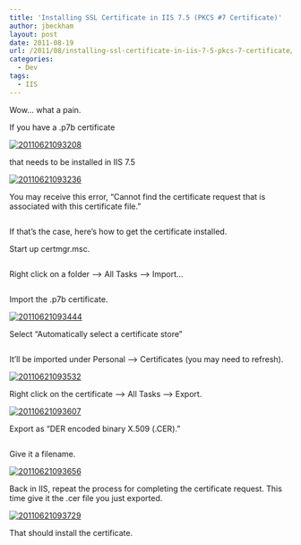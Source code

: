 ```yaml
---
title: 'Installing SSL Certificate in IIS 7.5 (PKCS #7 Certificate)'
author: jbeckham
layout: post
date: 2011-08-19
url: /2011/08/installing-ssl-certificate-in-iis-7-5-pkcs-7-certificate/
categories:
  - Dev
tags:
  - IIS
---
```

<div class="jive-rendered-content">
  <p>
    Wow&#8230; what a pain.
  </p>
  
  <p>
    If you have a .p7b certificate
  </p>
  
  <p>
    <a href="http://i1.wp.com/www.joelbeckham.com/wp-content/uploads/2011/08/20110621093208.gif"><img style="background-image: none; padding-left: 0px; padding-right: 0px; display: inline; padding-top: 0px; border: 0px;" title="20110621093208" src="http://i2.wp.com/www.joelbeckham.com/wp-content/uploads/2011/08/20110621093208_thumb.gif?resize=193%2C53" alt="20110621093208" border="0" data-recalc-dims="1" /></a>
  </p>
  
  <p>
    that needs to be installed in IIS 7.5
  </p>
  
  <p>
    <a href="http://i1.wp.com/www.joelbeckham.com/wp-content/uploads/2011/08/20110621093236.gif"><img style="background-image: none; padding-left: 0px; padding-right: 0px; display: inline; padding-top: 0px; border: 0px;" title="20110621093236" src="http://i1.wp.com/www.joelbeckham.com/wp-content/uploads/2011/08/20110621093236_thumb.gif?resize=419%2C210" alt="20110621093236" border="0" data-recalc-dims="1" /></a>
  </p>
  
  <p>
    You may receive this error, “Cannot find the certificate request that is associated with this certificate file.”
  </p>
  
  <p>
    <a href="http://i2.wp.com/img41.imageshack.us/img41/2978/20110621093301.gif"><img src="http://i2.wp.com/img41.imageshack.us/img41/2978/20110621093301.gif?resize=396%2C150" alt="" data-recalc-dims="1" /></a>
  </p>
  
  <p>
    If that’s the case, here’s how to get the certificate installed.
  </p>
  
  <p>
    Start up certmgr.msc.
  </p>
  
  <p>
    <a href="http://i1.wp.com/img231.imageshack.us/img231/8639/20110621094322.gif"><img src="http://i1.wp.com/img231.imageshack.us/img231/8639/20110621094322.gif?resize=249%2C102" alt="" data-recalc-dims="1" /></a>
  </p>
  
  <p>
    Right click on a folder –> All Tasks –> Import…
  </p>
  
  <p>
    <a href="http://i0.wp.com/img4.imageshack.us/img4/5947/20110621093412.gif"><img src="http://i0.wp.com/img4.imageshack.us/img4/5947/20110621093412.gif?resize=388%2C222" alt="" data-recalc-dims="1" /></a>
  </p>
  
  <p>
    Import the .p7b certificate.
  </p>
  
  <p>
    <a href="http://i1.wp.com/www.joelbeckham.com/wp-content/uploads/2011/08/20110621093444.gif"><img style="background-image: none; padding-left: 0px; padding-right: 0px; display: inline; padding-top: 0px; border: 0px;" title="20110621093444" src="http://i0.wp.com/www.joelbeckham.com/wp-content/uploads/2011/08/20110621093444_thumb.gif?resize=444%2C233" alt="20110621093444" border="0" data-recalc-dims="1" /></a>
  </p>
  
  <p>
    Select “Automatically select a certificate store”
  </p>
  
  <p>
    <a href="http://i1.wp.com/img860.imageshack.us/img860/6696/20110621093506.gif"><img src="http://i1.wp.com/img860.imageshack.us/img860/6696/20110621093506.gif?resize=500%2C250" alt="" data-recalc-dims="1" /></a>
  </p>
  
  <p>
    It’ll be imported under Personal –> Certificates (you may need to refresh).
  </p>
  
  <p>
    <a href="http://i1.wp.com/www.joelbeckham.com/wp-content/uploads/2011/08/20110621093532.gif"><img style="background-image: none; padding-left: 0px; padding-right: 0px; display: inline; padding-top: 0px; border: 0px;" title="20110621093532" src="http://i2.wp.com/www.joelbeckham.com/wp-content/uploads/2011/08/20110621093532_thumb.gif?resize=507%2C127" alt="20110621093532" border="0" data-recalc-dims="1" /></a>
  </p>
  
  <p>
    Right click on the certificate –> All Tasks –> Export.
  </p>
  
  <p>
    <a href="http://i2.wp.com/www.joelbeckham.com/wp-content/uploads/2011/08/20110621093607.gif"><img style="background-image: none; padding-left: 0px; padding-right: 0px; display: inline; padding-top: 0px; border: 0px;" title="20110621093607" src="http://i1.wp.com/www.joelbeckham.com/wp-content/uploads/2011/08/20110621093607_thumb.gif?resize=336%2C174" alt="20110621093607" border="0" data-recalc-dims="1" /></a>
  </p>
  
  <p>
    Export as “DER encoded binary X.509 (.CER).”
  </p>
  
  <p>
    <a href="http://i0.wp.com/img87.imageshack.us/img87/2010/20110621093629.gif"><img src="http://i0.wp.com/img87.imageshack.us/img87/2010/20110621093629.gif?resize=501%2C210" alt="" data-recalc-dims="1" /></a>
  </p>
  
  <p>
    Give it a filename.
  </p>
  
  <p>
    <a href="http://i1.wp.com/www.joelbeckham.com/wp-content/uploads/2011/08/20110621093656.gif"><img style="background-image: none; padding-left: 0px; padding-right: 0px; display: inline; padding-top: 0px; border: 0px;" title="20110621093656" src="http://i1.wp.com/www.joelbeckham.com/wp-content/uploads/2011/08/20110621093656_thumb.gif?resize=461%2C165" alt="20110621093656" border="0" data-recalc-dims="1" /></a>
  </p>
  
  <p>
    Back in IIS, repeat the process for completing the certificate request. This time give it the .cer file you just exported.
  </p>
  
  <p>
    <a href="http://i1.wp.com/www.joelbeckham.com/wp-content/uploads/2011/08/20110621093729.gif"><img style="background-image: none; padding-left: 0px; padding-right: 0px; display: inline; padding-top: 0px; border: 0px;" title="20110621093729" src="http://i2.wp.com/www.joelbeckham.com/wp-content/uploads/2011/08/20110621093729_thumb.gif?resize=454%2C191" alt="20110621093729" border="0" data-recalc-dims="1" /></a>
  </p>
  
  <p>
    That should install the certificate.
  </p>
</div>